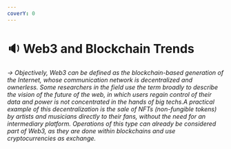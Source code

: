 ```yaml
---
coverY: 0
---
```


# 🔉 Web3 and Blockchain Trends

_-> Objectively, Web3 can be defined as the blockchain-based generation of the Internet, whose communication network is decentralized and ownerless. Some researchers in the field use the term broadly to describe the vision of the future of the web, in which users regain control of their data and power is not concentrated in the hands of big techs.A practical example of this decentralization is the sale of NFTs (non-fungible tokens) by artists and musicians directly to their fans, without the need for an intermediary platform. Operations of this type can already be considered part of Web3, as they are done within blockchains and use cryptocurrencies as exchange._
